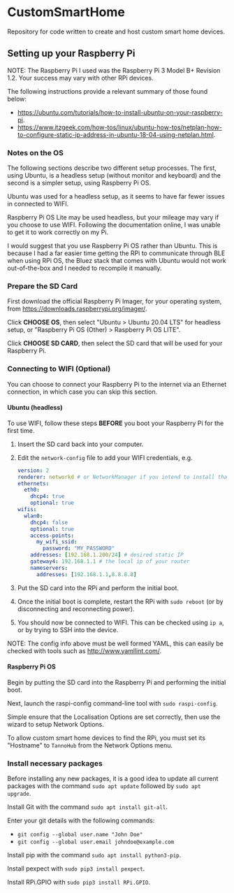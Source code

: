 

# CustomSmartHome

Repository for code written to create and host custom smart home devices.

## Setting up your Raspberry Pi

NOTE: The Raspberry Pi I used was the Raspberry Pi 3 Model B+ Revision 1.2. Your success may vary with other RPi devices.

The following instructions provide a relevant summary of those found below:

- https://ubuntu.com/tutorials/how-to-install-ubuntu-on-your-raspberry-pi.
- https://www.itzgeek.com/how-tos/linux/ubuntu-how-tos/netplan-how-to-configure-static-ip-address-in-ubuntu-18-04-using-netplan.html.

### Notes on the OS

The following sections describe two different setup processes. The first, using Ubuntu, is a headless setup (without monitor and keyboard) and the second is a simpler setup, using Raspberry Pi OS.

Ubuntu was used for a headless setup, as it seems to have far fewer issues in connected to WIFI.

Raspberry Pi OS Lite may be used headless, but your mileage may vary if you choose to use WIFI. Following the documentation online, I was unable to get it to work correctly on my Pi.

I would suggest that you use Raspberry Pi OS rather than Ubuntu. This is because I had a far easier time getting the RPi to communicate through BLE when using RPi OS, the Bluez stack that comes with Ubuntu would not work out-of-the-box and I needed to recompile it manually.

### Prepare the SD Card

First download the official Raspberry Pi Imager, for your operating system, from https://downloads.raspberrypi.org/imager/.

Click **CHOOSE OS**, then select "Ubuntu > Ubuntu 20.04 LTS" for headless setup, or "Raspberry Pi OS (Other) > Raspberry Pi OS LITE".

Click **CHOOSE SD CARD**, then select the SD card that will be used for your Raspberry Pi.

### Connecting to WIFI (Optional)

You can choose to connect your Raspberry Pi to the internet via an Ethernet connection, in which case you can skip this section.

#### Ubuntu (headless)

To use WIFI, follow these steps **BEFORE** you boot your Raspberry Pi for the first time.

1. Insert the SD card back into your computer.

2. Edit the `network-config` file to add your WIFI credentials, e.g.

   ```yaml
   version: 2
   renderer: networkd # or NetworkManager if you intend to install that
   ethernets:
     eth0:
       dhcp4: true
       optional: true
   wifis:
     wlan0:
       dhcp4: false
       optional: true
       access-points:
         my_wifi_ssid:
           password: "MY_PASSWORD"
       addresses: [192.168.1.200/24] # desired static IP
       gateway4: 192.168.1.1 # the local ip of your router
       nameservers:
         addresses: [192.168.1.1,8.8.8.8]
   ```
   
3. Put the SD card into the RPi and perform the initial boot.

4. Once the initial boot is complete, restart the RPi with `sudo reboot` (or by disconnecting and reconnecting power).

5. You should now be connected to WIFI. This can be checked using `ip a`, or by trying to SSH into the device.

NOTE: The config info above must be well formed YAML, this can easily be checked with tools such as http://www.yamllint.com/.


#### Raspberry Pi OS

Begin by putting the SD card into the Raspberry Pi and performing the initial boot.

Next, launch the raspi-config command-line tool with `sudo raspi-config`.

Simple ensure that the Localisation Options are set correctly, then use the wizard to setup Network Options.

To allow custom smart home devices to find the RPi, you must set its "Hostname" to `TannoHub` from the Network Options menu.

### Install necessary packages

Before installing any new packages, it is a good idea to update all current packages with the command `sudo apt update` followed by `sudo apt upgrade`.

Install Git with the command `sudo apt install git-all`.

Enter your git details with the following commands:

- `git config --global user.name "John Doe"`
- `git config --global user.email johndoe@example.com`

Install pip with the command `sudo apt install python3-pip`.

Install pexpect with `sudo pip3 install pexpect`.

Install RPi.GPIO with `sudo pip3 install RPi.GPIO`.